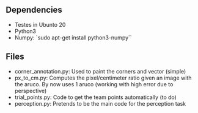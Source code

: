 ## Dependencies

- Testes in Ubunto 20
- Python3
- Numpy: `sudo apt-get install python3-numpy``

## Files

- corner_annotation.py: Used to paint the corners and vector (simple)
- px_to_cm.py: Computes the pixel/centimeter ratio given an image with the aruco. By now uses 1 aruco (working with high error due to perspective)
- trial_points.py: Code to get the team points automatically (to do)
- perception.py: Pretends to be the main code for the perception task
